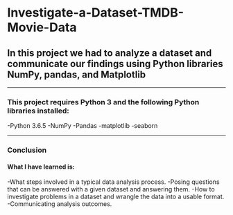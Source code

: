 # Investigate-a-Dataset-TMDB-Movie-Data
## In this project we had to analyze a dataset and communicate our findings using Python libraries NumPy, pandas, and Matplotlib
****

### This project requires Python 3 and the following Python libraries installed:

-Python 3.6.5
-NumPy
-Pandas
-matplotlib
-seaborn
****

### Conclusion
#### What I have learned is:
-What steps involved in a typical data analysis process.
-Posing questions that can be answered with a given dataset and  answering them.
-How to investigate problems in a dataset and wrangle the data into a usable format.
-Communicating analysis outcomes.
